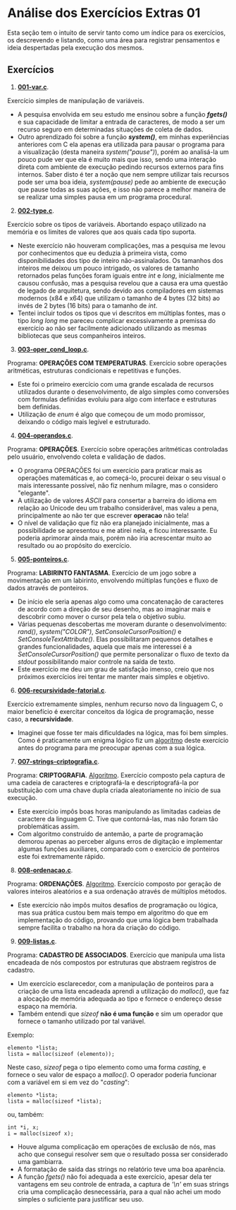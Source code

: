 # Análise dos Exercícios Extras 01

Esta seção tem o intuito de servir tanto como um índice para os exercícios, os descrevendo e listando, como uma área para registrar pensamentos e ideia despertadas pela execução dos mesmos.

## Exercícios

1. [**001-var.c**](001-var.c).

Exercício simples de manipulação de variáveis. 
- A pesquisa envolvida em seu estudo me ensinou sobre a função **_fgets()_** e sua capacidade de limitar a entrada de caracteres, de modo a ser um recurso seguro em determinadas situações de coleta de dados. 
- Outro aprendizado foi sobre a função **_system()_**, em minhas experiências anteriores com C ela apenas era utilizada para pausar o programa para a visualização (desta maneira _system("pause")_), porém ao analisá-la um pouco pude ver que ela é muito mais que isso, sendo uma interação direta com ambiente de execução pedindo recursos externos para fins internos. Saber disto é ter a noção que nem sempre utilizar tais recursos pode ser uma boa ideia, _system(pause)_ pede ao ambiente de execução que pause todas as suas ações, e isso não parece a melhor maneira de se realizar uma simples pausa em um programa procedural.

2. [**002-type.c**](002-type.c).

Exercício sobre os tipos de variáveis. Abortando espaço utilizado na memória e os limites de valores que aos quais cada tipo suporta.
- Neste exercício não houveram complicações, mas a pesquisa me levou por conhecimentos que eu deduzia à primeira vista, como disponibilidades dos tipo de inteiro não-assinalados. Os tamanhos dos inteiros me deixou um pouco intrigado, os valores de tamanho retornados pelas funções foram iguais entre _int_ e _long_, inicialmente me causou confusão, mas a pesquisa revelou que a causa era uma questão de legado de arquitetura, sendo devido aos compiladores em sistemas modernos (x84 e x64) que utilizam o tamanho de 4 bytes (32 bits) ao invés de 2 bytes (16 bits) para o tamanho de _int_.
- Tentei incluir todos os tipos que vi descritos em múltiplas fontes, mas o tipo _long long_ me pareceu complicar excessivamente a premissa do exercício ao não ser facilmente adicionado utilizando as mesmas bibliotecas que seus companheiros inteiros.

3. [**003-oper_cond_loop.c**](003-oper_cond_loop.c).

Programa: **OPERAÇÕES COM TEMPERATURAS**. Exercício sobre operações aritméticas, estruturas condicionais e repetitivas e funções.
- Este foi o primeiro exercício com uma grande escalada de recursos utilizados durante o desenvolvimento, de algo simples como conversões com formulas definidas evoluiu para algo com interface e estruturas bem definidas. 
- Utilização de _enum_ é algo que começou de um modo promissor, deixando o código mais legível e estruturado. 

4. [**004-operandos.c**](004-operandos.c).

Programa: **OPERAÇÕES**. Exercício sobre operações aritméticas controladas pelo usuário, envolvendo coleta e validação de dados.
- O programa OPERAÇÕES foi um exercício para praticar mais as operações matemáticas e, ao começá-lo, procurei deixar o seu visual o mais interessante possível, não fiz nenhum milagre, mas o considero "elegante".
- A utilização de valores _ASCII_ para consertar a barreira do idioma em relação ao Unicode deu um trabalho considerável, mas valeu a pena, principalmente ao não ter que escrever **operacao** não tela!
- O nível de validação que fiz não era planejado inicialmente, mas a possibilidade se apresentou e me atirei nela, e ficou interessante. Eu poderia aprimorar ainda mais, porém não iria acrescentar muito ao resultado ou ao propósito do exercício.

5. [**005-ponteiros.c**](005-ponteiros.c).

Programa: **LABIRINTO FANTASMA**. Exercício de um jogo sobre a movimentação em um labirinto, envolvendo múltiplas funções e fluxo de dados através de ponteiros.
- De início ele seria apenas algo como uma concatenação de caracteres de acordo com a direção de seu desenho, mas ao imaginar mais e descobrir como mover o cursor pela tela o objetivo subiu.
- Várias pequenas descobertas me moveram durante o desenvolvimento: _rand()_, _system("COLOR")_, _SetConsoleCursorPosition()_ e _SetConsoleTextAttribute()_. Elas possibilitaram pequenos detalhes e grandes funcionalidades, aquela que mais me interessei é a _SetConsoleCursorPosition()_ que permite personalizar o fluxo de texto da _stdout_ possibilitando maior controle na saída de texto.
- Este exercício me deu um grau de satisfação imenso, creio que nos próximos exercícios irei tentar me manter mais simples e objetivo.

6. [**006-recursividade-fatorial.c**](006-recursividade-fatorial.c).

Exercício extremamente simples, nenhum recurso novo da linguagem C, o maior benefício é exercitar conceitos da lógica de programação, nesse caso, a **recursividade**.
- Imaginei que fosse ter mais dificuldades na lógica, mas foi bem simples. Como é praticamente um enigma lógico fiz um [algoritmo](006-algoritmo.txt) deste exercício antes do programa para me preocupar apenas com a sua lógica.

7. [**007-strings-criptografia.c**](007-strings-criptografia.c).

Programa: **CRIPTOGRAFIA**. [Algoritmo](007-algoritmo.txt). Exercício composto pela captura de uma cadeia de caracteres e criptografá-la e descriptografá-la por substituição com uma chave dupla criada aleatoriamente no início de sua execução.
- Este exercício impôs boas horas manipulando as limitadas cadeias de caractere da linguagem C. Tive que contorná-las, mas não foram tão problemáticas assim.
- Com algoritmo construído de antemão, a parte de programação demorou apenas ao perceber alguns erros de digitação e implementar algumas funções auxiliares, comparado com o exercício de ponteiros este foi extremamente rápido.

8. [**008-ordenacao.c**](_008-ordenacao.c_).

Programa: **ORDENAÇÕES**. [Algoritmo](008-algoritmo.txt). Exercício composto por geração de valores inteiros aleatórios e a sua ordenação através de múltiplos métodos.
- Este exercício não impôs muitos desafios de programação ou lógica, mas sua prática custou bem mais tempo em algoritmo do que em implementação do código, provando que uma lógica bem trabalhada sempre facilita o trabalho na hora da criação do código.

9. [**009-listas.c**](009-listas.c).

Programa: **CADASTRO DE ASSOCIADOS**. Exercício que manipula uma lista encadeada de nós compostos por estruturas que abstraem registros de cadastro.
- Um exercício esclarecedor, com a manipulação de ponteiros para a criação de uma lista encadeada aprendi a utilização do _malloc()_, que faz a alocação de memória adequada ao tipo e fornece o endereço desse espaço na memória.
- Também entendi que _sizeof_ **não é uma função** e sim um operador que fornece o tamanho utilizado por tal variável.

Exemplo:

  	elemento *lista;
	lista = malloc(sizeof (elemento));

Neste caso, _sizeof_ pega o tipo elemento como uma forma _casting_, e fornece o seu valor de espaço a _malloc()_. O operador poderia funcionar com a variável em si em vez do "_casting_":

  	elemento *lista;
	lista = malloc(sizeof *lista);

ou, também:

	int *i, x;
	i = malloc(sizeof x);

- Houve alguma complicação em operações de exclusão de nós, mas acho que consegui resolver sem que o resultado possa ser considerado uma gambiarra.
- A formatação de saída das strings no relatório teve uma boa aparência.
- A função _fgets()_ não foi adequada a este exercício, apesar dela ter vantagens em seu controle de entrada, a captura de _'\n'_ em suas strings cria uma complicação desnecessária, para a qual não achei um modo simples o suficiente para justificar seu uso.
